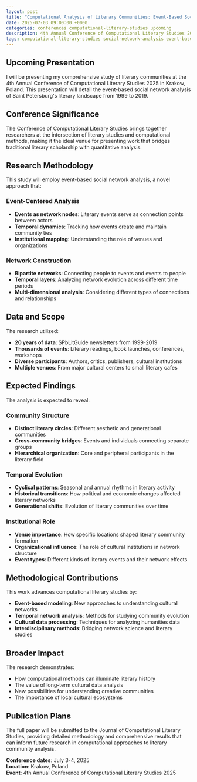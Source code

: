 ```yaml
---
layout: post
title: "Computational Analysis of Literary Communities: Event-Based Social Network Study"
date: 2025-07-03 09:00:00 +0000
categories: conferences computational-literary-studies upcoming
description: 4th Annual Conference of Computational Literary Studies 2025, Krakow, Poland (Upcoming)
tags: computational-literary-studies social-network-analysis event-based-analysis Saint-Petersburg upcoming-talk
---
```


## Upcoming Presentation

I will be presenting my comprehensive study of literary communities at the 4th Annual Conference of Computational Literary Studies 2025 in Krakow, Poland. This presentation will detail the event-based social network analysis of Saint Petersburg's literary landscape from 1999 to 2019.

## Conference Significance

The Conference of Computational Literary Studies brings together researchers at the intersection of literary studies and computational methods, making it the ideal venue for presenting work that bridges traditional literary scholarship with quantitative analysis.

## Research Methodology

This study will employ event-based social network analysis, a novel approach that:

### Event-Centered Analysis
- **Events as network nodes**: Literary events serve as connection points between actors
- **Temporal dynamics**: Tracking how events create and maintain community ties
- **Institutional mapping**: Understanding the role of venues and organizations

### Network Construction
- **Bipartite networks**: Connecting people to events and events to people
- **Temporal layers**: Analyzing network evolution across different time periods
- **Multi-dimensional analysis**: Considering different types of connections and relationships

## Data and Scope

The research utilized:
- **20 years of data**: SPbLitGuide newsletters from 1999-2019
- **Thousands of events**: Literary readings, book launches, conferences, workshops
- **Diverse participants**: Authors, critics, publishers, cultural institutions
- **Multiple venues**: From major cultural centers to small literary cafes

## Expected Findings

The analysis is expected to reveal:

### Community Structure
- **Distinct literary circles**: Different aesthetic and generational communities
- **Cross-community bridges**: Events and individuals connecting separate groups
- **Hierarchical organization**: Core and peripheral participants in the literary field

### Temporal Evolution
- **Cyclical patterns**: Seasonal and annual rhythms in literary activity
- **Historical transitions**: How political and economic changes affected literary networks
- **Generational shifts**: Evolution of literary communities over time

### Institutional Role
- **Venue importance**: How specific locations shaped literary community formation
- **Organizational influence**: The role of cultural institutions in network structure
- **Event types**: Different kinds of literary events and their network effects

## Methodological Contributions

This work advances computational literary studies by:
- **Event-based modeling**: New approaches to understanding cultural networks
- **Temporal network analysis**: Methods for studying community evolution
- **Cultural data processing**: Techniques for analyzing humanities data
- **Interdisciplinary methods**: Bridging network science and literary studies

## Broader Impact

The research demonstrates:
- How computational methods can illuminate literary history
- The value of long-term cultural data analysis
- New possibilities for understanding creative communities
- The importance of local cultural ecosystems

## Publication Plans

The full paper will be submitted to the Journal of Computational Literary Studies, providing detailed methodology and comprehensive results that can inform future research in computational approaches to literary community analysis.

**Conference dates**: July 3-4, 2025  
**Location**: Krakow, Poland  
**Event**: 4th Annual Conference of Computational Literary Studies 2025